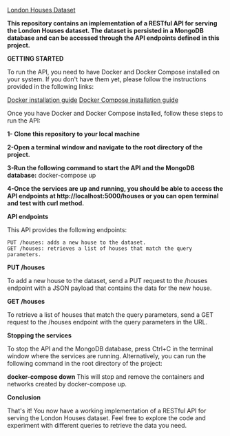 [London Houses Dataset]( https://www.kaggle.com/datasets/arnavkulkarni/housing-prices-in-london)

**This repository contains an implementation of a RESTful API for serving the London Houses dataset. The dataset is persisted in a MongoDB database and can be accessed through the API endpoints defined in this project.**


**GETTING STARTED**

To run the API, you need to have Docker and Docker Compose installed on your system. If you don't have them yet, please follow the instructions provided in the following links:

[Docker installation guide](https://docs.docker.com/get-docker/)
[Docker Compose installation guide](https://docs.docker.com/compose/install/)

Once you have Docker and Docker Compose installed, follow these steps to run the API:

**1- Clone this repository to your local machine**

**2-Open a terminal window and navigate to the root directory of the project.**

**3-Run the following command to start the API and the MongoDB database:**
docker-compose up

**4-Once the services are up and running, you should be able to access the API endpoints at http://localhost:5000/houses or you can open terminal and test with curl method.**



**API endpoints**

This API provides the following endpoints:

    PUT /houses: adds a new house to the dataset.
    GET /houses: retrieves a list of houses that match the query parameters.

**PUT /houses**

To add a new house to the dataset, send a PUT request to the /houses endpoint with a JSON payload that contains the data for the new house.

**GET /houses**

To retrieve a list of houses that match the query parameters, send a GET request to the /houses endpoint with the query parameters in the URL.



**Stopping the services**

To stop the API and the MongoDB database, press Ctrl+C in the terminal window where the services are running. Alternatively, you can run the following command in the root directory of the project:

**docker-compose down**
This will stop and remove the containers and networks created by docker-compose up.



**Conclusion**

That's it! You now have a working implementation of a RESTful API for serving the London Houses dataset. Feel free to explore the code and experiment with different queries to retrieve the data you need.

